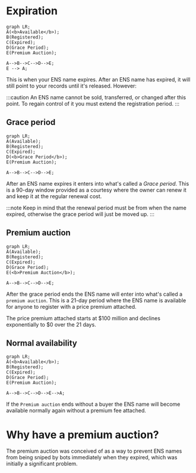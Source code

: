 # Expiration
<!--
## Registration period
**Registration period** **→** `Expiration` **→** `Grace period` **→** `Premium auction` **→** `Normal availability`  
This is the period of time you've registered the ENS name for.  
After the registration period is over, it will begin the process towards normal availability going through the post-expiration stages.
  
If you want to extend your registration period, this can be done from the [ENS Manager App](https://app.ens.domains) -->
```mermaid
graph LR;
A(<b>Available</b>);
B(Registered);
C(Expired);
D(Grace Period);
E(Premium Auction);

A-->B-->C-->D-->E;
E --> A;
```
This is when your ENS name expires. After an ENS name has expired, it will still point to your records until it's released. However:

:::caution
An ENS name cannot be sold, transferred, or changed after this point. To regain control of it you must extend the registration period.
:::

## Grace period
```mermaid
graph LR;
A(Available);
B(Registered);
C(Expired);
D(<b>Grace Period</b>);
E(Premium Auction);

A-->B-->C-->D-->E;
```
After an ENS name expires it enters into what's called a *Grace period*. This is a 90-day window provided as a courtesy where the owner can renew it and keep it at the regular renewal cost.

:::note
Keep in mind that the renewal period must be from when the name expired, otherwise the grace period will just be moved up.
:::


## Premium auction
```mermaid
graph LR;
A(Available);
B(Registered);
C(Expired);
D(Grace Period);
E(<b>Premium Auction</b>);

A-->B-->C-->D-->E;
```
After the grace period ends the ENS name will enter into what's called a `premium auction`.
This is a 21-day period where the ENS name is available for anyone to register with a price premium attached.

The price premium attached starts at $100 million and declines exponentially to $0 over the 21 days.

## Normal availability
```mermaid
graph LR;
A(<b>Available</b>);
B(Registered);
C(Expired);
D(Grace Period);
E(Premium Auction);

A-->B-->C-->D-->E-->A;
```
If the `Premium auction` ends without a buyer the ENS name will become available normally again without a premium fee attached.


# Why have a premium auction?
The premium auction was conceived of as a way to prevent ENS names from being sniped by bots immediately when they expired, which was initially a significant problem.
